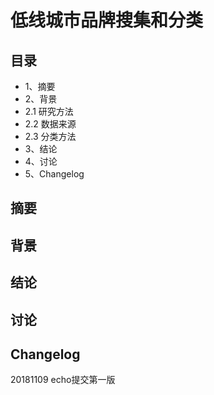 # 低线城市品牌搜集和分类

## 目录
- 1、摘要
- 2、背景
 - 2.1 研究方法
 - 2.2 数据来源
 - 2.3 分类方法
- 3、结论
- 4、讨论
- 5、Changelog


## 摘要




## 背景



## 结论




## 讨论







## Changelog
20181109 echo提交第一版
